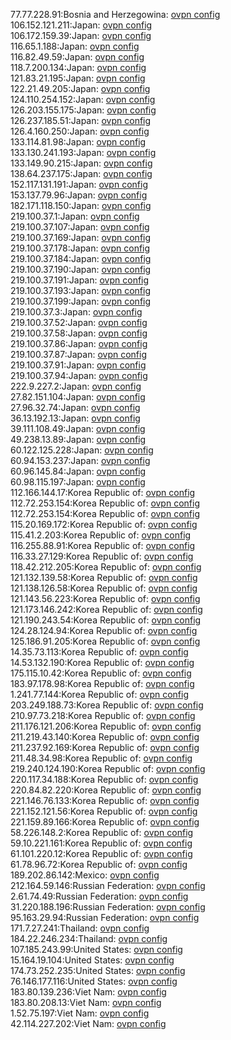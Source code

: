 77.77.228.91:Bosnia and Herzegowina: [ovpn config](vpn/77_77_228_91.ovpn)  
106.152.121.211:Japan: [ovpn config](vpn/106_152_121_211.ovpn)  
106.172.159.39:Japan: [ovpn config](vpn/106_172_159_39.ovpn)  
116.65.1.188:Japan: [ovpn config](vpn/116_65_1_188.ovpn)  
116.82.49.59:Japan: [ovpn config](vpn/116_82_49_59.ovpn)  
118.7.200.134:Japan: [ovpn config](vpn/118_7_200_134.ovpn)  
121.83.21.195:Japan: [ovpn config](vpn/121_83_21_195.ovpn)  
122.21.49.205:Japan: [ovpn config](vpn/122_21_49_205.ovpn)  
124.110.254.152:Japan: [ovpn config](vpn/124_110_254_152.ovpn)  
126.203.155.175:Japan: [ovpn config](vpn/126_203_155_175.ovpn)  
126.237.185.51:Japan: [ovpn config](vpn/126_237_185_51.ovpn)  
126.4.160.250:Japan: [ovpn config](vpn/126_4_160_250.ovpn)  
133.114.81.98:Japan: [ovpn config](vpn/133_114_81_98.ovpn)  
133.130.241.193:Japan: [ovpn config](vpn/133_130_241_193.ovpn)  
133.149.90.215:Japan: [ovpn config](vpn/133_149_90_215.ovpn)  
138.64.237.175:Japan: [ovpn config](vpn/138_64_237_175.ovpn)  
152.117.131.191:Japan: [ovpn config](vpn/152_117_131_191.ovpn)  
153.137.79.96:Japan: [ovpn config](vpn/153_137_79_96.ovpn)  
182.171.118.150:Japan: [ovpn config](vpn/182_171_118_150.ovpn)  
219.100.37.1:Japan: [ovpn config](vpn/219_100_37_1.ovpn)  
219.100.37.107:Japan: [ovpn config](vpn/219_100_37_107.ovpn)  
219.100.37.169:Japan: [ovpn config](vpn/219_100_37_169.ovpn)  
219.100.37.178:Japan: [ovpn config](vpn/219_100_37_178.ovpn)  
219.100.37.184:Japan: [ovpn config](vpn/219_100_37_184.ovpn)  
219.100.37.190:Japan: [ovpn config](vpn/219_100_37_190.ovpn)  
219.100.37.191:Japan: [ovpn config](vpn/219_100_37_191.ovpn)  
219.100.37.193:Japan: [ovpn config](vpn/219_100_37_193.ovpn)  
219.100.37.199:Japan: [ovpn config](vpn/219_100_37_199.ovpn)  
219.100.37.3:Japan: [ovpn config](vpn/219_100_37_3.ovpn)  
219.100.37.52:Japan: [ovpn config](vpn/219_100_37_52.ovpn)  
219.100.37.58:Japan: [ovpn config](vpn/219_100_37_58.ovpn)  
219.100.37.86:Japan: [ovpn config](vpn/219_100_37_86.ovpn)  
219.100.37.87:Japan: [ovpn config](vpn/219_100_37_87.ovpn)  
219.100.37.91:Japan: [ovpn config](vpn/219_100_37_91.ovpn)  
219.100.37.94:Japan: [ovpn config](vpn/219_100_37_94.ovpn)  
222.9.227.2:Japan: [ovpn config](vpn/222_9_227_2.ovpn)  
27.82.151.104:Japan: [ovpn config](vpn/27_82_151_104.ovpn)  
27.96.32.74:Japan: [ovpn config](vpn/27_96_32_74.ovpn)  
36.13.192.13:Japan: [ovpn config](vpn/36_13_192_13.ovpn)  
39.111.108.49:Japan: [ovpn config](vpn/39_111_108_49.ovpn)  
49.238.13.89:Japan: [ovpn config](vpn/49_238_13_89.ovpn)  
60.122.125.228:Japan: [ovpn config](vpn/60_122_125_228.ovpn)  
60.94.153.237:Japan: [ovpn config](vpn/60_94_153_237.ovpn)  
60.96.145.84:Japan: [ovpn config](vpn/60_96_145_84.ovpn)  
60.98.115.197:Japan: [ovpn config](vpn/60_98_115_197.ovpn)  
112.166.144.17:Korea Republic of: [ovpn config](vpn/112_166_144_17.ovpn)  
112.72.253.154:Korea Republic of: [ovpn config](vpn/112_72_253_154.ovpn)  
112.72.253.154:Korea Republic of: [ovpn config](vpn/112_72_253_154.ovpn)  
115.20.169.172:Korea Republic of: [ovpn config](vpn/115_20_169_172.ovpn)  
115.41.2.203:Korea Republic of: [ovpn config](vpn/115_41_2_203.ovpn)  
116.255.88.91:Korea Republic of: [ovpn config](vpn/116_255_88_91.ovpn)  
116.33.27.129:Korea Republic of: [ovpn config](vpn/116_33_27_129.ovpn)  
118.42.212.205:Korea Republic of: [ovpn config](vpn/118_42_212_205.ovpn)  
121.132.139.58:Korea Republic of: [ovpn config](vpn/121_132_139_58.ovpn)  
121.138.126.58:Korea Republic of: [ovpn config](vpn/121_138_126_58.ovpn)  
121.143.56.223:Korea Republic of: [ovpn config](vpn/121_143_56_223.ovpn)  
121.173.146.242:Korea Republic of: [ovpn config](vpn/121_173_146_242.ovpn)  
121.190.243.54:Korea Republic of: [ovpn config](vpn/121_190_243_54.ovpn)  
124.28.124.94:Korea Republic of: [ovpn config](vpn/124_28_124_94.ovpn)  
125.186.91.205:Korea Republic of: [ovpn config](vpn/125_186_91_205.ovpn)  
14.35.73.113:Korea Republic of: [ovpn config](vpn/14_35_73_113.ovpn)  
14.53.132.190:Korea Republic of: [ovpn config](vpn/14_53_132_190.ovpn)  
175.115.10.42:Korea Republic of: [ovpn config](vpn/175_115_10_42.ovpn)  
183.97.178.98:Korea Republic of: [ovpn config](vpn/183_97_178_98.ovpn)  
1.241.77.144:Korea Republic of: [ovpn config](vpn/1_241_77_144.ovpn)  
203.249.188.73:Korea Republic of: [ovpn config](vpn/203_249_188_73.ovpn)  
210.97.73.218:Korea Republic of: [ovpn config](vpn/210_97_73_218.ovpn)  
211.176.121.206:Korea Republic of: [ovpn config](vpn/211_176_121_206.ovpn)  
211.219.43.140:Korea Republic of: [ovpn config](vpn/211_219_43_140.ovpn)  
211.237.92.169:Korea Republic of: [ovpn config](vpn/211_237_92_169.ovpn)  
211.48.34.98:Korea Republic of: [ovpn config](vpn/211_48_34_98.ovpn)  
219.240.124.190:Korea Republic of: [ovpn config](vpn/219_240_124_190.ovpn)  
220.117.34.188:Korea Republic of: [ovpn config](vpn/220_117_34_188.ovpn)  
220.84.82.220:Korea Republic of: [ovpn config](vpn/220_84_82_220.ovpn)  
221.146.76.133:Korea Republic of: [ovpn config](vpn/221_146_76_133.ovpn)  
221.152.121.56:Korea Republic of: [ovpn config](vpn/221_152_121_56.ovpn)  
221.159.89.166:Korea Republic of: [ovpn config](vpn/221_159_89_166.ovpn)  
58.226.148.2:Korea Republic of: [ovpn config](vpn/58_226_148_2.ovpn)  
59.10.221.161:Korea Republic of: [ovpn config](vpn/59_10_221_161.ovpn)  
61.101.220.12:Korea Republic of: [ovpn config](vpn/61_101_220_12.ovpn)  
61.78.96.72:Korea Republic of: [ovpn config](vpn/61_78_96_72.ovpn)  
189.202.86.142:Mexico: [ovpn config](vpn/189_202_86_142.ovpn)  
212.164.59.146:Russian Federation: [ovpn config](vpn/212_164_59_146.ovpn)  
2.61.74.49:Russian Federation: [ovpn config](vpn/2_61_74_49.ovpn)  
31.220.188.196:Russian Federation: [ovpn config](vpn/31_220_188_196.ovpn)  
95.163.29.94:Russian Federation: [ovpn config](vpn/95_163_29_94.ovpn)  
171.7.27.241:Thailand: [ovpn config](vpn/171_7_27_241.ovpn)  
184.22.246.234:Thailand: [ovpn config](vpn/184_22_246_234.ovpn)  
107.185.243.99:United States: [ovpn config](vpn/107_185_243_99.ovpn)  
15.164.19.104:United States: [ovpn config](vpn/15_164_19_104.ovpn)  
174.73.252.235:United States: [ovpn config](vpn/174_73_252_235.ovpn)  
76.146.177.116:United States: [ovpn config](vpn/76_146_177_116.ovpn)  
183.80.139.236:Viet Nam: [ovpn config](vpn/183_80_139_236.ovpn)  
183.80.208.13:Viet Nam: [ovpn config](vpn/183_80_208_13.ovpn)  
1.52.75.197:Viet Nam: [ovpn config](vpn/1_52_75_197.ovpn)  
42.114.227.202:Viet Nam: [ovpn config](vpn/42_114_227_202.ovpn)  
